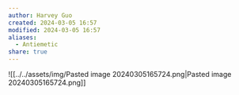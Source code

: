 ```yaml
---
author: Harvey Guo
created: 2024-03-05 16:57
modified: 2024-03-05 16:57
aliases:
  - Antiemetic
share: true
---
```


![[../../assets/img/Pasted image 20240305165724.png|Pasted image 20240305165724.png]]
